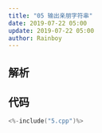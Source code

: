 ```yaml
---
title: "05 输出亲朋字符串"
date: 2019-07-22 05:00
update: 2019-07-22 05:00
author: Rainboy
---
```


## 解析

## 代码

```c
<%-include("5.cpp")%>
```

